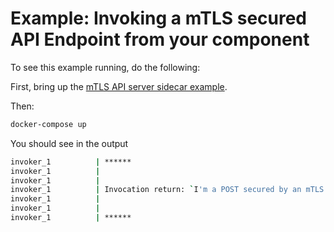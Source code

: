 # Example: Invoking a mTLS secured API Endpoint from your component

To see this example running, do the following:

First, bring up the [mTLS API server sidecar example](https://github.com/bancodobrasil/api-mtls-sidecar-server).

Then:

```bash
docker-compose up
```

You should see in the output

```bash
invoker_1          | ******
invoker_1          |
invoker_1          |
invoker_1          | Invocation return: `I'm a POST secured by an mTLS!. You said: I'm behind the Ambassador`
invoker_1          |
invoker_1          |
invoker_1          | ******
```
